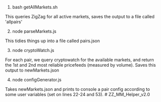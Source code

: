 1. bash getAllMarkets.sh

This queries ZigZag for all active markets, saves the output to a file called 'allpairs'

2. node parseMarkets.js

This tidies things up into a file called pairs.json

3. node cryptoWatch.js

For each pair, we query cryptowatch for the available markets, and return the 1st and 2nd most reliable pricefeeds (measured by volume). Saves this output to newMarkets.json

4. node configGenerator.js

Takes newMarkets.json and prints to console a pair config according to some user variables (set on lines 22-24 and 53). # ZZ_MM_Helper_v2.0

